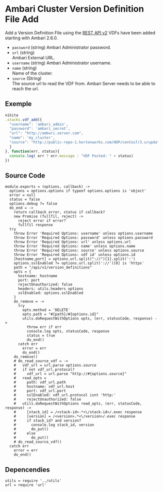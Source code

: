 
# Ambari Cluster Version Definition File Add

Add a Version Definition File using the [REST API v2](https://github.com/apache/ambari/blob/trunk/ambari-server/docs/api/v1)
VDFs have been added starting with Ambari 2.6.0.

* `password` (string)
  Ambari Administrator password.
* `url` (string)   
  Ambari External URL.
* `username` (string)
  Ambari Administrator username.
* `name` (string)   
  Name of the cluster.
* `source` (String)   
The source url to read the VDF from. Ambari Server needs to be able to reach the url.


## Exemple

```js
nikita
.stacks.vdf_add({
  "username": 'ambari_admin',
  "password": 'ambari_secret',
  "url": "http://ambari.server.com",
  "name": 'my_cluster',
  "source": "http://public-repo-1.hortonworks.com/HDP/centos7/3.x/updates/3.0.1.0/HDP-3.0.1.0-187.xml"
  }
}, function(err, status){
  console.log( err ? err.message : "VDF Posted: " + status)
})
```

## Source Code

    module.exports = (options, callback) ->
      options = options.options if typeof options.options is 'object'
      error = null
      status = false
      options.debug ?= false
      do_end = ->
        return callback error, status if callback?
        new Promise (fullfil, reject) ->
          reject error if error?
          fullfil response
      try
        throw Error 'Required Options: username' unless options.username
        throw Error 'Required Options: password' unless options.password
        throw Error 'Required Options: url' unless options.url
        throw Error 'Required Options: name' unless options.name
        throw Error 'Required Options: source' unless options.source
        throw Error 'Required Options: vdf id' unless options.id
        [hostname,port] = options.url.split("://")[1].split(':')
        options.sslEnabled ?= options.url.split('://')[0] is 'https'
        path = "/api/v1/version_definitions"
        opts = {
          hostname: hostname
          port: port
          rejectUnauthorized: false
          headers: utils.headers options
          sslEnabled: options.sslEnabled
        }
        do_remove = ->
          try
            opts.method = 'DELETE'
            opts.path = "#{path}/#{options.id}"
            utils.doRequestWithOptions opts, (err, statusCode, response) ->
              throw err if err
              console.log opts, statusCode, response
              status = true
              do_end()
          catch err
            error = err              
            do_end()
        do_remove()
        # do_read_source_vdf = ->
        #   vdf_url = url.parse options.source
        #   if not vdf_url.protocol?
        #     vdf_url = url.parse "http://#{options.source}"
        #   read_opts =
        #     path: vdf_url.path
        #     hostname: vdf_url.host
        #     port: vdf_url.port
        #     sslEnabled: vdf_url.protocol isnt 'http:'
        #     rejectUnauthorized: false
        #   utils.doRequestWithOptions read_opts, (err, statusCode, response) ->
        #     [stack_id] = /<stack-id>.*<\/stack-id>/.exec response
        #     [version] = /<version>.*<\/version>/.exec response
        #     if stack_id? and version?
        #       console.log stack_id, version
        #       do_put()
        #     else
        #       do_put()
        # do_read_source_vdf()
      catch err
        error = err              
        do_end()


## Depencendies

    utils = require '../utils'
    url = require 'url'